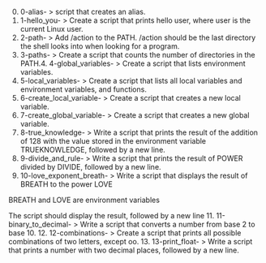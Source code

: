 0. 0-alias- >  script that creates an alias.
1. 1-hello_you- > Create a script that prints hello user, where user is the current Linux user.
2. 2-path- > Add /action to the PATH. /action should be the last directory the shell looks into when looking for a program.
3. 3-paths- > Create a script that counts the number of directories in the PATH.4. 4-global_variables- > Create a script that lists environment variables.
5. 5-local_variables- > Create a script that lists all local variables and environment variables, and functions.
6. 6-create_local_variable- > Create a script that creates a new local variable.
7. 7-create_global_variable- > Create a script that creates a new global variable.
8. 8-true_knowledge- > Write a script that prints the result of the addition of 128 with the value stored in the environment variable TRUEKNOWLEDGE, followed by a new line.
9. 9-divide_and_rule- > Write a script that prints the result of POWER divided by DIVIDE, followed by a new line.
10. 10-love_exponent_breath- > Write a script that displays the result of BREATH to the power LOVE



BREATH and LOVE are environment variables

The script should display the result, followed by a new line
11. 11-binary_to_decimal- > Write a script that converts a number from base 2 to base 10.
12. 12-combinations- > Create a script that prints all possible combinations of two letters, except oo.
13. 13-print_float- > Write a script that prints a number with two decimal places, followed by a new line.
